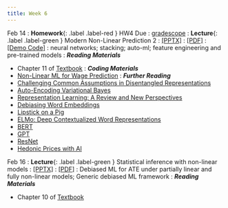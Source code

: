 ```yaml
---
title: Week 6
---
```


Feb 14
: **Homework**{: .label .label-red } HW4 Due
  : [gradescope](https://www.gradescope.com/courses/486969/)
: **Lecture**{: .label .label-green } Modern Non-Linear Prediction 2
  : [[PPTX]](https://github.com/stanford-msande228/winter23/raw/main/MSANDE228_Lecture11_Modern_Nonlinear_Prediction_NNets.pptx)
  : [[PDF]](https://github.com/stanford-msande228/winter23/raw/main/MSANDE228_Lecture11_Modern_Nonlinear_Prediction_NNets.pdf)
  : [[Demo Code]](https://github.com/stanford-msande228/winter23/blob/main/Lecture10-Demo.ipynb)
: neural networks; stacking; auto-ml; feature engineering and pre-trained models
: ***Reading Materials***
- Chapter 11 of [Textbook](https://canvas.stanford.edu/courses/168439/files/folder/Readings)
: ***Coding Materials***
- [Non-Linear ML for Wage Prediction](https://github.com/CausalAIBook/MetricsMLNotebooks/blob/main/PM3/python-nonlinear-ml-for-wage-prediction.ipynb)
: ***Further Reading***
- [Challenging Common Assumptions in Disentangled Representations](https://arxiv.org/abs/1811.12359)
- [Auto-Encoding Variational Bayes](https://arxiv.org/abs/1312.6114)
- [Representation Learning: A Review and New Perspectives](https://arxiv.org/abs/1206.5538)
- [Debiasing Word Embeddings](https://arxiv.org/abs/1607.06520)
- [Lipstick on a Pig](https://arxiv.org/abs/1903.03862)
- [ELMo: Deep Contextualized Word Representations](https://arxiv.org/abs/1802.05365)
- [BERT](https://arxiv.org/abs/1810.04805)
- [GPT](https://s3-us-west-2.amazonaws.com/openai-assets/research-covers/language-unsupervised/language_understanding_paper.pdf)
- [ResNet](https://arxiv.org/abs/1512.03385)
- [Hedonic Prices with AI](https://www.cemmap.ac.uk/wp-content/uploads/2021/02/CWP0421-Hedonic-prices-and-quality-adjusted-price-indices-powered-by-AI-1.pdf)

Feb 16
: **Lecture**{: .label .label-green } Statistical inference with non-linear models
  : [[PPTX]](https://github.com/stanford-msande228/winter23/raw/main/MSANDE228_Lecture12_Inference_with_Modern_NonLinear_Methods.pptx)
  : [[PDF]](https://github.com/stanford-msande228/winter23/raw/main/MSANDE228_Lecture12_Inference_with_Modern_NonLinear_Methods.pdf)
: Debiased ML for ATE under partially linear and fully non-linear models; Generic debiased ML framework
: ***Reading Materials***
- Chapter 10 of [Textbook](https://canvas.stanford.edu/courses/168439/files/folder/Readings)
